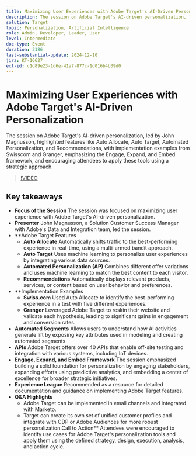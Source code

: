 ```yaml
---
title: Maximizing User Experiences with Adobe Target's AI-Driven Personalization
description: The session on Adobe Target's AI-driven personalization, led by John Magnusson, highlighted features like Auto Allocate, Auto Target, Automated Personalization, and Recommendations, with implementation examples from Swisscom and Granger, emphasizing the Engage, Expand, and Embed framework, and encouraging attendees to apply these tools using a strategic approach.
solution: Target
topic: Personalization, Artificial Intelligence
role: Admin, Developer, Leader, User
level: Intermediate
doc-type: Event
duration: 3186
last-substantial-update: 2024-12-10
jira: KT-16627
exl-id: c1d89e23-1d6e-41a7-877c-1d016b4b39d0
---
```

# Maximizing User Experiences with Adobe Target's AI-Driven Personalization

The session on Adobe Target's AI-driven personalization, led by John Magnusson, highlighted features like Auto Allocate, Auto Target, Automated Personalization, and Recommendations, with implementation examples from Swisscom and Granger, emphasizing the Engage, Expand, and Embed framework, and encouraging attendees to apply these tools using a strategic approach.

>[!VIDEO](https://video.tv.adobe.com/v/3440934/?learn=on&enablevpops)

## Key takeaways

* **Focus of the Session** The session was focused on maximizing user experience with Adobe Target's AI-driven personalization.
* **Presenter** John Magnusson, a Solution Customer Success Manager with Adobe's Data and Integration team, led the session.
* **Adobe Target Features
  * **Auto Allocate** Automatically shifts traffic to the best-performing experience in real-time, using a multi-armed bandit approach.
  * **Auto Target** Uses machine learning to personalize user experiences by integrating various data sources.
  * **Automated Personalization (AP)** Combines different offer variations and uses machine learning to match the best content to each visitor.
  * **Recommendations** Automatically displays relevant products, services, or content based on user behavior and preferences. 
* **​Implementation Examples
  * **Swiss.com** Used Auto Allocate to identify the best-performing experience in a test with five different experiences.
  * **Granger** Leveraged Adobe Target to reskin their website and validate each hypothesis, leading to significant gains in engagement and conversion rates.
* **Automated Segments** Allows users to understand how AI activities generate lift by exposing key attributes used in modeling and creating automated segments.
* **APIs** Adobe Target offers over 40 APIs that enable off-site testing and integration with various systems, including IoT devices.
* **Engage, Expand, and Embed Framework** The session emphasized building a solid foundation for personalization by engaging stakeholders, expanding efforts using predictive analytics, and embedding a center of excellence for broader strategic initiatives.
* **Experience League** Recommended as a resource for detailed documentation and guidance on implementing Adobe Target features.
* **Q&A Highlights**
  * Adobe Target can be implemented in email channels and integrated with Marketo.
  * Target can create its own set of unified customer profiles and integrate with CDP or Adobe Audiences for more robust personalization.Call to Action** Attendees were encouraged to identify use cases for Adobe Target's personalization tools and apply them using the defined strategy, design, execution, analysis, and action cycle.
